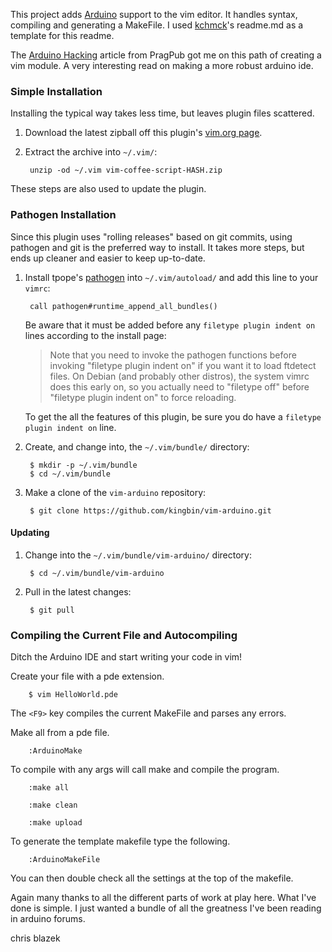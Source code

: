 
This project adds [Arduino] support to the vim editor. It handles syntax, compiling and generating a MakeFile.
I used [kchmck]'s readme.md as a template for this readme.

The [Arduino Hacking] article from PragPub got me on this path of creating a vim module. A very interesting read on making a more robust arduino ide.

[Arduino]: http://pragprog.com/magazines/2011-04/create-your-own-arduino-ide
[Arduino Hacking]: http://pragprog.com/magazines/2011-04/advanced-arduino-hacking
[kchmck]: https://github.com/kchmck

### Simple Installation

Installing the typical way takes less time, but leaves plugin files scattered.

1. Download the latest zipball off this plugin's [vim.org page][zipball].

2. Extract the archive into `~/.vim/`:

        unzip -od ~/.vim vim-coffee-script-HASH.zip

These steps are also used to update the plugin.

[zipball]: http://www.vim.org/scripts/script.php?script_id=3590

### Pathogen Installation

Since this plugin uses "rolling releases" based on git commits, using pathogen
and git is the preferred way to install. It takes more steps, but ends up
cleaner and easier to keep up-to-date.

1. Install tpope's [pathogen] into `~/.vim/autoload/` and add this line to your
   `vimrc`:

        call pathogen#runtime_append_all_bundles()

    Be aware that it must be added before any `filetype plugin indent on`
    lines according to the install page:

    > Note that you need to invoke the pathogen functions before invoking
    > "filetype plugin indent on" if you want it to load ftdetect files. On
    > Debian (and probably other distros), the system vimrc does this early on,
    > so you actually need to "filetype off" before "filetype plugin indent on"
    > to force reloading.

    To get the all the features of this plugin, be sure you do have a `filetype
    plugin indent on` line.

[pathogen]: http://www.vim.org/scripts/script.php?script_id=2332

2. Create, and change into, the `~/.vim/bundle/` directory:

        $ mkdir -p ~/.vim/bundle
        $ cd ~/.vim/bundle

3. Make a clone of the `vim-arduino` repository:

        $ git clone https://github.com/kingbin/vim-arduino.git

#### Updating

1. Change into the `~/.vim/bundle/vim-arduino/` directory:

        $ cd ~/.vim/bundle/vim-arduino

2. Pull in the latest changes:

        $ git pull

### Compiling the Current File and Autocompiling

Ditch the Arduino IDE and start writing your code in vim!

Create your file with a pde extension. 

        $ vim HelloWorld.pde

The `<F9>` key compiles the current MakeFile and parses any errors.

Make all from a pde file.

        :ArduinoMake

To compile with any args will call make and compile the program.
 
        :make all
    
        :make clean
    
        :make upload

To generate the template makefile type the following.

        :ArduinoMakeFile

You can then double check all the settings at the top of the makefile.


Again many thanks to all the different parts of work at play here. What I've done is simple. I just wanted a bundle of all the greatness I've been reading in arduino forums.


chris blazek
